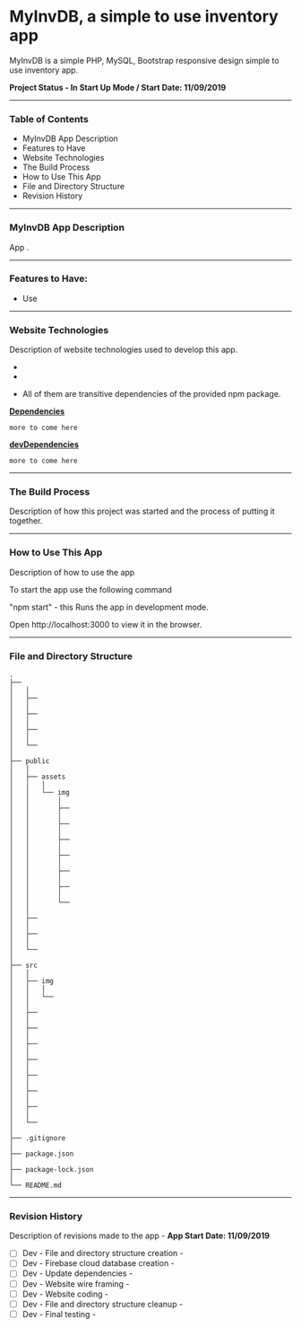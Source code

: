# MyInvDB, a simple to use inventory app

MyInvDB is a simple PHP, MySQL, Bootstrap responsive design simple to use inventory app.






__Project Status - In Start Up Mode  /  Start Date: 11/09/2019__

----

### Table of Contents

  -  MyInvDB App Description
  -  Features to Have 
  -  Website Technologies 
  -  The Build Process
  -  How to Use This App
  -  File and Directory Structure
  -  Revision History

----

### MyInvDB App Description
App .

----

### Features to Have:
- Use 

----

### Website Technologies

Description of website technologies used to develop this app.

- 
- 

- All of them are transitive dependencies of the provided npm package.
  ​

__<u>Dependencies</u>__

    more to come here

__<u>devDependencies</u>__

    more to come here



------

### The Build Process

Description of how this project was started and the process of putting it together.







------

### How to Use This App

Description of how to use the app

To start the app use the following command

  "npm start"   - this Runs the app in development mode.

  Open http://localhost:3000 to view it in the browser.

----

### File and Directory Structure

```
.
├── 
│   │
│   ├── 
│   │
│   ├── 
│   │
│   ├── 
│   │
│   └── 
│ 
├── public
│   │
│   ├── assets
│   │   │
│   │   └── img
│   │       │
│   │       ├── 
│   │       │
│   │       ├── 
│   │       │
│   │       ├── 
│   │       │
│   │       ├── 
│   │       │
│   │       ├── 
│   │       │
│   │       ├── 
│   │       │
│   │       └── 
│   │
│   ├── 
│   │
│   ├── 
│   │
│   └── 
│
├── src
│   │
│   ├── img
│   │   │
│   │   └── 
│   │
│   ├── 
│   │
│   ├── 
│   │
│   ├── 
│   │
│   ├── 
│   │
│   ├── 
│   │
│   ├── 
│   │
│   ├── 
│   │
│   └── 
│ 
├── .gitignore
│
├── package.json
│
├── package-lock.json
│
└── README.md            
```

------

### Revision History 

Description of revisions made to the app - __App Start Date:  11/09/2019__

  - [ ] Dev - File and directory structure creation  - 
  - [ ] Dev - Firebase cloud database creation - 
  - [ ] Dev - Update dependencies - 
  - [ ] Dev - Website wire framing -
  - [ ] Dev - Website coding - 
  - [ ] Dev - File and directory structure cleanup - 
  - [ ] Dev - Final testing - 
